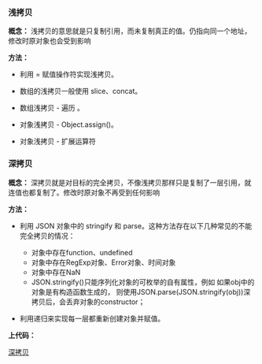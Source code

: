 ### 浅拷贝
**概念：** 浅拷贝的意思就是只复制引用，而未复制真正的值。仍指向同一个地址，修改时原对象也会受到影响

**方法：**

- 利用 = 赋值操作符实现浅拷贝。

- 数组的浅拷贝一般使用 slice、concat。

- 数组浅拷贝 - 遍历 。

- 对象浅拷贝 - Object.assign()。

- 对象浅拷贝 - 扩展运算符

### 深拷贝
**概念：** 深拷贝就是对目标的完全拷贝，不像浅拷贝那样只是复制了一层引用，就连值也都复制了。修改时原对象不再受到任何影响

**方法：**

- 利用 JSON 对象中的 stringify 和 parse。这种方法存在以下几种常见的不能完全拷贝的情况：
   - 对象中存在function、undefined
   - 对象中存在RegExp对象、Error对象、时间对象
   - 对象中存在NaN
   - JSON.stringify()只能序列化对象的可枚举的自有属性，例如 如果obj中的对象是有构造函数生成的， 则使用JSON.parse(JSON.stringify(obj))深拷贝后，会丢弃对象的constructor；

- 利用递归来实现每一层都重新创建对象并赋值。

**上代码：**

[深拷贝](./deep_copy.js)
